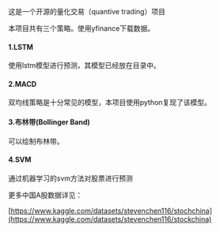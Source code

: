 这是一个开源的量化交易（quantive trading）项目

本项目共有三个策略。使用yfinance下载数据。

#### 1.LSTM

使用lstm模型进行预测，其模型已经放在目录中。

#### 2.MACD

双均线策略是十分常见的模型，本项目使用python复现了该模型。

#### 3.布林带(Bollinger Band)

可以绘制布林带。

#### 4.SVM

通过机器学习的svm方法对股票进行预测



更多中国A股数据详见：

[https://www.kaggle.com/datasets/stevenchen116/stochchina](https://www.kaggle.com/datasets/stevenchen116/stockchina)